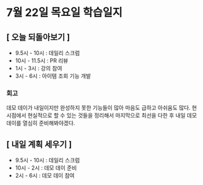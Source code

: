 # 7월 22일 목요일 학습일지

## [ 오늘 되돌아보기 ]

- 9.5시 - 10시 : 데일리 스크럼
- 10시 - 11.5시 : PR 리뷰
- 1시 - 3시 : 강의 참여
- 3시 - 6시 : 아이템 조회 기능 개발

### 회고

데모 데이가 내일이지만 완성하지 못한 기능들이 많아 마음도 급하고 아쉬움도 많다.
현 시점에서 현실적으로 할 수 있는 것들을 정리해서 마지막으로 최선을 다한 후 내일 데모 데이를 열심히 준비해봐야겠다.

## [ 내일 계획 세우기 ]

- 9.5시 - 10시 : 데일리 스크럼
- 10시 - 2시 : 데모 데이 준비
- 2시 - 6시 : 데모 데이 참여
